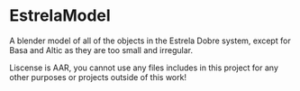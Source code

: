 # EstrelaModel
A blender model of all of the objects in the Estrela Dobre system, except for Basa and Altic as they are too small and irregular.

Liscense is AAR, you cannot use any files includes in this project for any other purposes or projects outside of this work!

